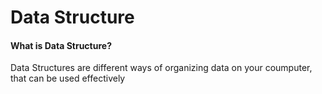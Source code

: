 # Data Structure
#### What is Data Structure?
<p>Data Structures are different ways of organizing data on your coumputer, that can be used effectively</p>
